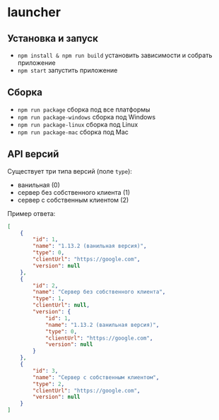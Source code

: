 # launcher

## Установка и запуск

- `npm install & npm run build` установить зависимости и собрать приложение
- `npm start` запустить приложение

## Сборка

- `npm run package` сборка под все платформы
- `npm run package-windows` сборка под Windows
- `npm run package-linux` сборка под Linux
- `npm run package-mac` сборка под Mac

## API версий

Существует три типа версий (поле `type`):

- ванильная (0)
- сервер без собственного клиента (1)
- сервер с собственным клиентом (2)

Пример ответа:

```json
[
    {
        "id": 1,
        "name": "1.13.2 (ванильная версия)",
        "type": 0,
        "clientUrl": "https://google.com",
        "version": null
    },
    {
        "id": 2,
        "name": "Сервер без собственного клиента",
        "type": 1,
        "clientUrl": null,
        "version": {
            "id": 1,
            "name": "1.13.2 (ванильная версия)",
            "type": 0,
            "clientUrl": "https://google.com",
            "version": null
        }
    },
    {
        "id": 3,
        "name": "Сервер с собственным клиентом",
        "type": 2,
        "clientUrl": "https://google.com",
        "version": null
    }
]
```